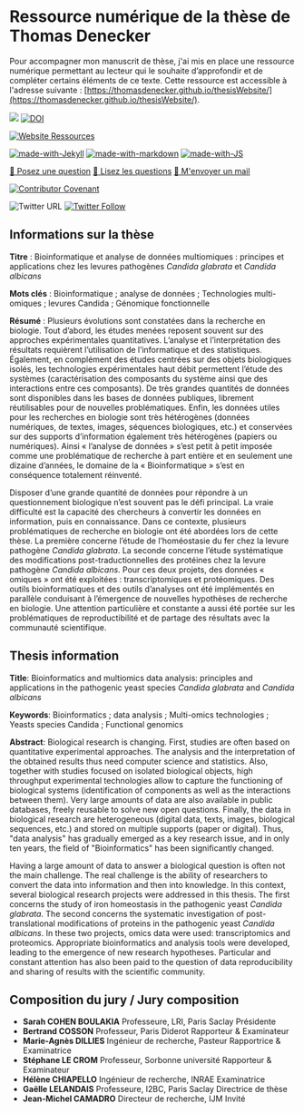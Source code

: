 # Ressource numérique de la thèse de Thomas Denecker

Pour accompagner mon manuscrit de thèse, j'ai mis en place une ressource numérique permettant au lecteur qui le souhaite d’approfondir et de compléter 
certains éléments de ce texte. Cette ressource est accessible à l'adresse suivante : [https://thomasdenecker.github.io/thesisWebsite/](https://thomasdenecker.github.io/thesisWebsite/).

[![](https://img.shields.io/badge/LICENCE-BSD--3-brightgreen.svg)](https://github.com/thomasdenecker/thesisWebsite/blob/master/LICENSE) [![DOI](https://zenodo.org/badge/285833476.svg)](https://zenodo.org/badge/latestdoi/285833476)


[![Website Ressources](https://img.shields.io/website-up-down-green-red/http/shields.io.svg)](https://thomasdenecker.github.io/thesisWebsite/)

[![made-with-Jekyll](https://img.shields.io/badge/Made%20with-Jekyll-1f425f.svg)](https://jekyllrb.com/)
[![made-with-markdown](https://img.shields.io/badge/Made%20with-Markdown-1f425f.svg)](https://github.com/adam-p/markdown-here/wiki/Markdown-Cheatsheet)
[![made-with-JS](https://img.shields.io/badge/Made%20with-JS-1f425f.svg)](https://developer.mozilla.org/fr/docs/Web/JavaScript)

[:speech_balloon: Posez une question](https://github.com/thomasdenecker/thesisWebsite/issues/new)
[:book: Lisez les questions](https://github.com/thomasdenecker/thesisWebsite/issues?q=is%3Aissue+is%3Aclosed+sort%3Aupdated-desc)
[:e-mail: M'envoyer un mail](mailto:thomas.denecker@gmail.com)

[![Contributor Covenant](https://img.shields.io/badge/Contributor%20Covenant-v2.0%20adopted-ff69b4.svg)](code_of_conduct.md)

![Twitter URL](https://img.shields.io/twitter/url?style=social&url=https%3A%2F%2Fthomasdenecker.github.io%2FthesisWebsite%2F)
[![Twitter Follow](https://img.shields.io/twitter/follow/DeneckerThomas.svg?style=social)](https://twitter.com/DeneckerThomas)  

## Informations sur la thèse

**Titre** : Bioinformatique et analyse de données multiomiques : principes et applications chez les levures pathogènes *Candida glabrata* et *Candida albicans*

**Mots clés** : Bioinformatique ; analyse de données ; Technologies multi-omiques ; levures Candida ; Génomique fonctionnelle

**Résumé** : Plusieurs évolutions sont constatées dans la recherche en biologie. Tout d’abord, les études menées reposent souvent sur des approches expérimentales quantitatives.
L’analyse et l’interprétation des résultats requièrent l’utilisation de l’informatique et des statistiques. Également, en complément des études centrées sur des objets 
biologiques isolés, les technologies expérimentales haut débit permettent l’étude des systèmes (caractérisation des composants du système ainsi que des interactions entre 
ces composants). De très grandes quantités de données sont disponibles dans les bases de données publiques, librement réutilisables pour de nouvelles problématiques. 
Enfin, les données utiles pour les recherches en biologie sont très hétérogènes (données numériques, de textes, images, séquences biologiques, etc.) et conservées sur 
des supports d’information également très hétérogènes (papiers ou numériques). Ainsi « l’analyse de données » s’est petit à petit imposée comme une problématique de 
recherche à part entière et en seulement une dizaine d’années, le domaine de la « Bioinformatique » s’est en conséquence totalement réinventé. 

Disposer d’une grande quantité de données pour répondre à un questionnement biologique n’est souvent pas le défi principal. La vraie difficulté est la capacité des chercheurs 
à convertir les données en information, puis en connaissance. Dans ce contexte, plusieurs problématiques de recherche en biologie ont été abordées lors de cette thèse. 
La première concerne l’étude de l’homéostasie du fer chez la levure pathogène *Candida glabrata*. La seconde concerne l’étude systématique des modifications post-traductionnelles 
des protéines chez la levure pathogène *Candida albicans*. Pour ces deux projets, des données « omiques » ont été exploitées : transcriptomiques et protéomiques. 
Des outils bioinformatiques et des outils d’analyses ont été implémentés en parallèle conduisant à l’émergence de nouvelles hypothèses de recherche en biologie. 
Une attention particulière et constante a aussi été portée sur les problématiques de reproductibilité et de partage des résultats avec la communauté scientifique. 

## Thesis information

**Title**: Bioinformatics and multiomics data analysis: principles and applications in the pathogenic yeast species *Candida glabrata* and *Candida albicans*

**Keywords**: Bioinformatics ; data analysis ; Multi-omics technologies ; Yeasts species Candida ; Functional genomics

**Abstract**:
Biological research is changing. First, studies are often based on quantitative experimental approaches. The analysis and the interpretation of the obtained results 
thus need computer science and statistics. Also, together with studies focused on isolated biological objects, high throughput experimental technologies allow to 
capture the functioning of biological systems (identification of components as well as the interactions between them). Very large amounts of data are also available 
in public databases, freely reusable to solve new open questions. Finally, the data in biological research are heterogeneous (digital data, texts, images, biological 
sequences, etc.) and stored on multiple supports (paper or digital). Thus, "data analysis" has gradually emerged as a key research issue, and in only ten years, the 
field of "Bioinformatics" has been significantly changed.

Having a large amount of data to answer a biological question is often not the main challenge. The real challenge is the ability of researchers to convert the data 
into information and then into knowledge. In this context, several biological research projects were addressed in this thesis. The first concerns the study of iron 
homeostasis in the pathogenic yeast *Candida glabrata*. The second concerns the systematic investigation of post-translational modifications of proteins in the pathogenic 
yeast *Candida albicans*. In these two projects, omics data were used: transcriptomics and proteomics. Appropriate bioinformatics and analysis tools were developed, 
leading to the emergence of new research hypotheses. Particular and constant attention has also been paid to the question of data reproducibility and sharing of 
results with the scientific community.

## Composition du jury / Jury composition

- **Sarah COHEN BOULAKIA**			Professeure, LRI, Paris Saclay			Présidente
- **Bertrand COSSON**			Professeur, Paris Diderot			Rapporteur & Examinateur
- **Marie-Agnès DILLIES**			Ingénieur de recherche, Pasteur			Rapportrice & Examinatrice
- **Stéphane LE CROM**			Professeur, Sorbonne université			Rapporteur & Examinateur
- **Hélène CHIAPELLO**			Ingénieur de recherche, INRAE			Examinatrice	
- **Gaëlle LELANDAIS**			Professeure, I2BC, Paris Saclay			Directrice de thèse
- **Jean-Michel CAMADRO**			Directeur de recherche, IJM			Invité
